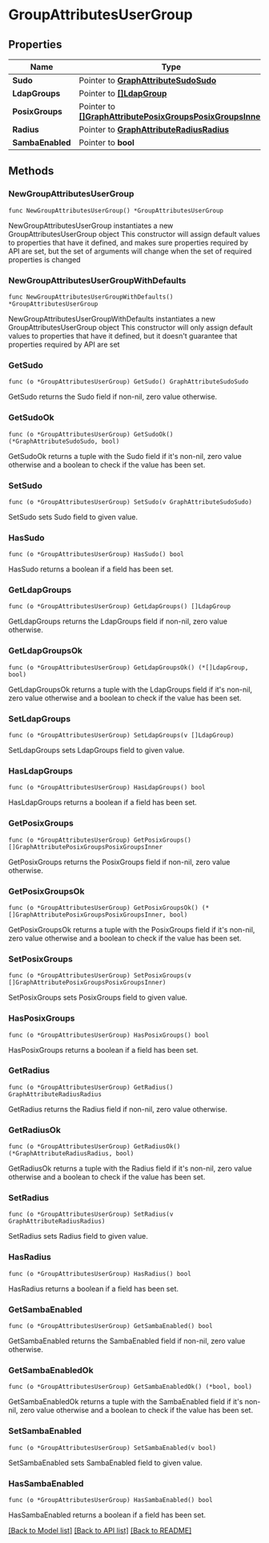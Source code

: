 # GroupAttributesUserGroup

## Properties

Name | Type | Description | Notes
------------ | ------------- | ------------- | -------------
**Sudo** | Pointer to [**GraphAttributeSudoSudo**](GraphAttributeSudoSudo.md) |  | [optional] 
**LdapGroups** | Pointer to [**[]LdapGroup**](LdapGroup.md) |  | [optional] 
**PosixGroups** | Pointer to [**[]GraphAttributePosixGroupsPosixGroupsInner**](GraphAttributePosixGroupsPosixGroupsInner.md) |  | [optional] 
**Radius** | Pointer to [**GraphAttributeRadiusRadius**](GraphAttributeRadiusRadius.md) |  | [optional] 
**SambaEnabled** | Pointer to **bool** |  | [optional] 

## Methods

### NewGroupAttributesUserGroup

`func NewGroupAttributesUserGroup() *GroupAttributesUserGroup`

NewGroupAttributesUserGroup instantiates a new GroupAttributesUserGroup object
This constructor will assign default values to properties that have it defined,
and makes sure properties required by API are set, but the set of arguments
will change when the set of required properties is changed

### NewGroupAttributesUserGroupWithDefaults

`func NewGroupAttributesUserGroupWithDefaults() *GroupAttributesUserGroup`

NewGroupAttributesUserGroupWithDefaults instantiates a new GroupAttributesUserGroup object
This constructor will only assign default values to properties that have it defined,
but it doesn't guarantee that properties required by API are set

### GetSudo

`func (o *GroupAttributesUserGroup) GetSudo() GraphAttributeSudoSudo`

GetSudo returns the Sudo field if non-nil, zero value otherwise.

### GetSudoOk

`func (o *GroupAttributesUserGroup) GetSudoOk() (*GraphAttributeSudoSudo, bool)`

GetSudoOk returns a tuple with the Sudo field if it's non-nil, zero value otherwise
and a boolean to check if the value has been set.

### SetSudo

`func (o *GroupAttributesUserGroup) SetSudo(v GraphAttributeSudoSudo)`

SetSudo sets Sudo field to given value.

### HasSudo

`func (o *GroupAttributesUserGroup) HasSudo() bool`

HasSudo returns a boolean if a field has been set.

### GetLdapGroups

`func (o *GroupAttributesUserGroup) GetLdapGroups() []LdapGroup`

GetLdapGroups returns the LdapGroups field if non-nil, zero value otherwise.

### GetLdapGroupsOk

`func (o *GroupAttributesUserGroup) GetLdapGroupsOk() (*[]LdapGroup, bool)`

GetLdapGroupsOk returns a tuple with the LdapGroups field if it's non-nil, zero value otherwise
and a boolean to check if the value has been set.

### SetLdapGroups

`func (o *GroupAttributesUserGroup) SetLdapGroups(v []LdapGroup)`

SetLdapGroups sets LdapGroups field to given value.

### HasLdapGroups

`func (o *GroupAttributesUserGroup) HasLdapGroups() bool`

HasLdapGroups returns a boolean if a field has been set.

### GetPosixGroups

`func (o *GroupAttributesUserGroup) GetPosixGroups() []GraphAttributePosixGroupsPosixGroupsInner`

GetPosixGroups returns the PosixGroups field if non-nil, zero value otherwise.

### GetPosixGroupsOk

`func (o *GroupAttributesUserGroup) GetPosixGroupsOk() (*[]GraphAttributePosixGroupsPosixGroupsInner, bool)`

GetPosixGroupsOk returns a tuple with the PosixGroups field if it's non-nil, zero value otherwise
and a boolean to check if the value has been set.

### SetPosixGroups

`func (o *GroupAttributesUserGroup) SetPosixGroups(v []GraphAttributePosixGroupsPosixGroupsInner)`

SetPosixGroups sets PosixGroups field to given value.

### HasPosixGroups

`func (o *GroupAttributesUserGroup) HasPosixGroups() bool`

HasPosixGroups returns a boolean if a field has been set.

### GetRadius

`func (o *GroupAttributesUserGroup) GetRadius() GraphAttributeRadiusRadius`

GetRadius returns the Radius field if non-nil, zero value otherwise.

### GetRadiusOk

`func (o *GroupAttributesUserGroup) GetRadiusOk() (*GraphAttributeRadiusRadius, bool)`

GetRadiusOk returns a tuple with the Radius field if it's non-nil, zero value otherwise
and a boolean to check if the value has been set.

### SetRadius

`func (o *GroupAttributesUserGroup) SetRadius(v GraphAttributeRadiusRadius)`

SetRadius sets Radius field to given value.

### HasRadius

`func (o *GroupAttributesUserGroup) HasRadius() bool`

HasRadius returns a boolean if a field has been set.

### GetSambaEnabled

`func (o *GroupAttributesUserGroup) GetSambaEnabled() bool`

GetSambaEnabled returns the SambaEnabled field if non-nil, zero value otherwise.

### GetSambaEnabledOk

`func (o *GroupAttributesUserGroup) GetSambaEnabledOk() (*bool, bool)`

GetSambaEnabledOk returns a tuple with the SambaEnabled field if it's non-nil, zero value otherwise
and a boolean to check if the value has been set.

### SetSambaEnabled

`func (o *GroupAttributesUserGroup) SetSambaEnabled(v bool)`

SetSambaEnabled sets SambaEnabled field to given value.

### HasSambaEnabled

`func (o *GroupAttributesUserGroup) HasSambaEnabled() bool`

HasSambaEnabled returns a boolean if a field has been set.


[[Back to Model list]](../README.md#documentation-for-models) [[Back to API list]](../README.md#documentation-for-api-endpoints) [[Back to README]](../README.md)


